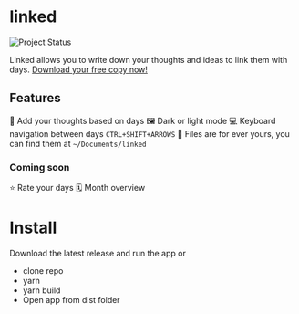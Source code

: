 # linked
![Project Status](https://img.shields.io/badge/🏷-v0.5.0-green)

Linked allows you to write down your thoughts and ideas to link them with days. [Download your free copy now!](https://github.com/muc-dev/linked/releases)

## Features
📅 Add your thoughts based on days
🖼 Dark or light mode
💻 Keyboard navigation between days `CTRL+SHIFT+ARROWS`
💾 Files are for ever yours, you can find them at `~/Documents/linked`

### Coming soon
⭐️ Rate your days
🗓 Month overview

# Install
Download the latest release and run the app or
- clone repo
- yarn
- yarn build
- Open app from dist folder
